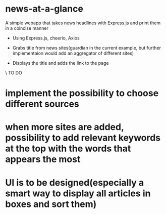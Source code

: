 # news-at-a-glance
A simple webapp that takes news headlines with Express.js and print them in a coincise manner

* Using Express.js, cheerio, Axios

* Grabs title from news sites(guardian in the current example, but further implementaion would add an aggregator of different sites)

* Displays the title and adds the link to the page

\\ TO DO
# implement the possibility to choose different sources

# when more sites are added, possibility to add relevant keywords at the top with the words that appears the most


# UI is to be designed(especially a smart way to display all articles in boxes and sort them)